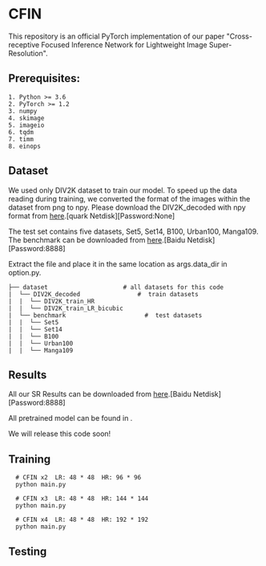 # CFIN

This repository is an official PyTorch implementation of our paper "Cross-receptive Focused Inference Network for Lightweight Image Super-Resolution". 

## Prerequisites:
```
1. Python >= 3.6
2. PyTorch >= 1.2
3. numpy
4. skimage
5. imageio
6. tqdm
7. timm
8. einops
```

## Dataset
We used only DIV2K dataset to train our model. To speed up the data reading during training, we converted the format of the images within the dataset from png to npy. Please download the DIV2K_decoded with npy format from <a href="https://pan.quark.cn/s/43248032bab2">here</a>.[quark Netdisk][Password:None]

The test set contains five datasets, Set5, Set14, B100, Urban100, Manga109. The benchmark can be downloaded from <a href="https://pan.baidu.com/s/1Vb68GWERriLmJRtYfm2uEg">here</a>.[Baidu Netdisk][Password:8888]

Extract the file and place it in the same location as args.data_dir in option.py.

```
├── dataset  					# all datasets for this code
|  └── DIV2K_decoded 				#  train datasets
|  |  └── DIV2K_train_HR  		
|  |  └── DIV2K_train_LR_bicubic 			
|  └── benchmark 					  #  test datasets 
|  |  └── Set5
|  |  └── Set14
|  |  └── B100
|  |  └── Urban100
|  |  └── Manga109
```


## Results
All our SR Results can be downloaded from <a href="https://pan.baidu.com/s/1QVku7exoRGRNNwKeWUThAw">here</a>.[Baidu Netdisk][Password:8888]

All pretrained model can be found in .

We will release this code soon!

## Training
```
  # CFIN x2  LR: 48 * 48  HR: 96 * 96
  python main.py
  
  # CFIN x3  LR: 48 * 48  HR: 144 * 144
  python main.py
  
  # CFIN x4  LR: 48 * 48  HR: 192 * 192
  python main.py
```

## Testing
